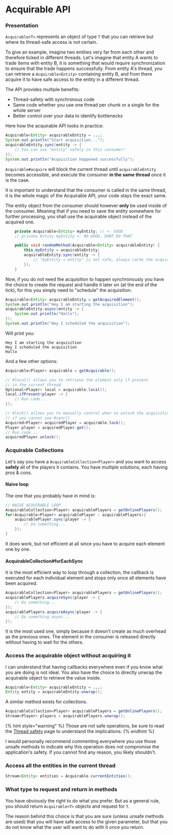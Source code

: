 # Acquirable API

### Presentation

`Acquirable<T>` represents an object of type `T` that you can retrieve but where its thread-safe access is not certain.

To give an example, imagine two entities very far from each other and therefore ticked in different threads. Let's imagine that entity A wants to trade items with entity B, it is something that would require synchronization to ensure that the trade happens successfully. From entity A's thread, you can retrieve a `Acquirable<Entity>` containing entity B, and from there acquire it to have safe access to the entity in a different thread.

The API provides multiple benefits:

* Thread-safety with synchronous code
* Same code whether you use one thread per chunk or a single for the whole server
* Better control over your data to identify bottlenecks

Here how the acquirable API looks in practice:

```java
Acquirable<Entity> acquirableEntity = ...;
System.out.println("Start acquisition...");
acquirableEntity.sync(entity -> {
    // You can use "entity" safely in this consumer!
});
System.out.println("Acquisition happened successfully");
```

`Acquirable#acquire` will block the current thread until `acquirableEntity` becomes accessible, and execute the consumer **in the same thread** once it is the case.

It is important to understand that the consumer is called in the same thread, it is the whole magic of the Acquirable API, your code stays the exact same.

The entity object from the consumer should however **only** be used inside of the consumer. Meaning that if you need to save the entity somewhere for further processing, you shall use the acquirable object instead of the acquired one.

```java
    private Acquirable<Entity> myEntity; // <- GOOD
    // private Entity myEntity <- NO GOOD, DONT DO THAT

    public void randomMethod(Acquirable<Entity> acquirableEntity) {
        this.myEntity = acquirableEntity;
        acquirableEntity.sync(entity -> {
            // "myEntity = entity" is not safe, always cache the acquirable object
        });
    }
```

Now, if you do not need the acquisition to happen synchronously you have the choice to create the request and handle it later on \(at the end of the tick\), for this you simply need to "schedule" the acquisition.

```java
Acquirable<Entity> acquirableEntity = getAcquiredElement();
System.out.println("Hey I am starting the acquisition");
acquirableEntity.async(entity -> {
    System.out.println("Hallo");
});
System.out.println("Hey I scheduled the acquisition");
```

Will print you:

```text
Hey I am starting the acquisition
Hey I scheduled the acquisition
Hallo
```

And a few other options:

```java
Acquirable<Player> acquirable = getAcquirable();

// #local() allows you to retrieve the element only if present
// in the current thread
Optional<Player> local = acquirable.local();
local.ifPresent(player -> {
    // Run code...
});

// #lock() allows you to manually control when to unlock the acquisition
// if you cannot use #sync()
Acquired<Player> acquiredPlayer = acquirable.lock();
Player player = acquiredPlayer.get();
// Run code...
acquiredPlayer.unlock();
```

### Acquirable Collections

Let's say you have a `AcquirableCollection<Player>` and you want to access **safely** all of the players it contains. You have multiple solutions, each having pros & cons.

#### Naive loop

The one that you probably have in mind is:

```java
// NAIVE ACQUIRABLE LOOP
AcquirableCollection<Player> acquirablePlayers = getOnlinePlayers();
for(Acquirable<Player> acquirablePlayer : acquirablePlayers){
    acquirablePlayer.sync(player -> {
        // Do something...
    });
}
```

It does work, but not efficient at all since you have to acquire each element one by one.

#### AcquirableCollection\#forEachSync

It is the most efficient way to loop through a collection, the callback is executed for each individual element and stops only once all elements have been acquired.

```java
AcquirableCollection<Player> acquirablePlayers = getOnlinePlayers();
acquirablePlayers.acquireSync(player -> {
    // Do something...
});
acquirablePlayers.acquireAsync(player -> {
    // Do something async...
});
```

It is the most used one, simply because it doesn't create as much overhead as the previous ones. The element in the consumer is released directly without having to wait for the others.

### Access the acquirable object without acquiring it

I can understand that having callbacks everywhere even if you know what you are doing is not ideal. You also have the choice to directly unwrap the acquirable object to retrieve the value inside.

```java
Acquirable<Entity> acquirableEntity = ...;
Entity entity = acquirableEntity.unwrap();
```

A similar method exists for collections.

```java
AcquirableCollection<Player> acquirablePlayers = getOnlinePlayers();
Stream<Player> players = acquirablePlayers.unwrap();
```

{% hint style="warning" %}
Those are not safe operations, be sure to read the [Thread safety](../thread-safety.md) page to understand the implications.
{% endhint %}

I would personally recommend commenting everywhere you use those unsafe methods to indicate why this operation does not compromise the application's safety. If you cannot find any reason, you likely shouldn't.

### Access all the entities in the current thread

```java
Stream<Entity> entities = Acquirable.currentEntities();
```

### What type to request and return in methods

You have obviously the right to do what you prefer. But as a general rule, you should return `Acquirable<T>` objects and request for `T`.

The reason behind this choice is that you are sure \(unless unsafe methods are used\) that you will have safe access to the given parameter, but that you do not know what the user will want to do with it once you return.

